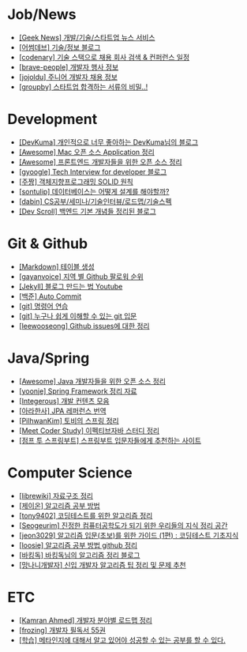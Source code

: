 # Job/News

* [[Geek News] 개발/기술/스타트업 뉴스 서비스](https://news.hada.io/)
* [[어썸데브] 기술/정보 블로그](https://awesome-devblog.netlify.app/)
* [[codenary] 기술 스택으로 채용 회사 검색 & 컨퍼런스 일정](https://www.codenary.co.kr/)
* [[brave-people] 개발자 행사 정보](https://github.com/brave-people/Dev-Event)
* [[jojoldu] 주니어 개발자 채용 정보](https://github.com/jojoldu/junior-recruit-scheduler)
* [[groupby] 스타트업 합격하는 서류의 비밀..!](https://velog.io/@groupby/%EC%8A%A4%ED%83%80%ED%8A%B8%EC%97%85-%ED%95%A9%EA%B2%A9%ED%95%98%EB%8A%94-%EC%84%9C%EB%A5%98%EC%9D%98-%EB%B9%84%EB%B0%80)

# Development

* [[DevKuma] 개인적으로 너무 좋아하는 DevKuma님의 블로그](https://www.devkuma.com/)
* [[Awesome] Mac 오픈 소스 Application 정리](https://github.com/jaywcjlove/awesome-mac)
* [[Awesome] 프론트엔드 개발자들을 위한 오픈 소스 정리](https://github.com/dypsilon/frontend-dev-bookmarks)
* [[gyoogle] Tech Interview for developer 블로그](https://gyoogle.dev/blog/)
* [[주짱] 객체지향프로그래밍 SOLID 원칙](https://velog.io/@juhwan9408/%EA%B0%9D%EC%B2%B4-%EC%A7%80%ED%96%A5-%EC%84%A4%EA%B3%84-5%EC%9B%90%EC%B9%99-SOLID)
* [[sontulip] 데이터베이스는 어떻게 설계를 해야할까?](https://velog.io/@sontulip/how-to-db-design)
* [[dabin] CS공부/세미나/기술인터뷰/로드맵/기술스펙](https://velog.io/@dabin/개발자-유용한-사이트-모음-CS공부세미나기술인터뷰로드맵기술스펙)
* [[Dev Scroll] 백엔드 기본 개념들 정리된 블로그](https://inpa.tistory.com/)

# Git & Github

* [[Markdown] 테이블 생성](https://www.tablesgenerator.com/markdown_tables)
* [[gayanvoice] 지역 별 Github 팔로워 순위](https://github.com/gayanvoice/top-github-users/blob/main/markdown/followers/south_korea.md)
* [[Jekyll] 블로그 만드는 법 Youtube](https://www.youtube.com/watch?v=UKB9ylw0G4U)
* [[백준] Auto Commit](https://github.com/BaekjoonHub/BaekjoonHub)
* [[git] 명령어 연습](https://learngitbranching.js.org/?locale=ko)
* [[git] 누구나 쉽게 이해할 수 있는 git 입문 ](https://backlog.com/git-tutorial/kr/)
* [[leewooseong] Github issues에 대한 정리](https://velog.io/@leewooseong/Github-issues)

# Java/Spring

* [[Awesome] Java 개발자들을 위한 오픈 소스 정리](https://github.com/akullpp/awesome-java)
* [[yoonje] Spring Framework 정리 자료](https://github.com/yoonje/learning-spring-web-mvc2)
* [[Integerous] 개발 컨텐츠 모음](https://github.com/Integerous/goQuality-dev-contents)
* [[아라한사] JPA 레퍼런스 번역](http://arahansa.github.io/docs_spring/jpa.html#glossary)
* [[PilhwanKim] 토비의 스프링 정리](https://github.com/PilhwanKim/toby_spring_practice)
* [[Meet Coder Study] 이펙티브자바 스터디 정리](https://github.com/Meet-Coder-Study/book-effective-java)
* [[점프 투 스프링부트] 스프링부트 입문자들에게 추천하는 사이트](https://wikidocs.net/book/7601)

# Computer Science

* [[librewiki] 자료구조 정리](https://librewiki.net/wiki/%EC%8B%9C%EB%A6%AC%EC%A6%88:%EC%88%98%ED%95%99%EC%9D%B8%EB%93%AF_%EA%B3%BC%ED%95%99%EC%95%84%EB%8B%8C_%EA%B3%B5%ED%95%99%EA%B0%99%EC%9D%80_%EC%BB%B4%ED%93%A8%ED%84%B0%EA%B3%BC%ED%95%99/%EC%95%8C%EA%B3%A0%EB%A6%AC%EC%A6%98_%EA%B8%B0%EC%B4%88)
* [[제이온] 알고리즘 공부 방법](https://steady-coding.tistory.com/260)
* [[tony9402] 코딩테스트를 위한 알고리즘 정리](https://github.com/tony9402/baekjoon)
* [[Seogeurim] 진정한 컴퓨터공학도가 되기 위한 우리들의 지식 정리 공간](https://github.com/Seogeurim/CS-study)
* [[jeon3029] 알고리즘 입문(초보)를 위한 가이드 (1편) : 코딩테스트 기초지식](https://velog.io/@jeon3029/%EC%95%8C%EA%B3%A0%EB%A6%AC%EC%A6%98-%EC%9E%85%EB%AC%B8%EC%B4%88%EB%B3%B4%EB%A5%BC-%EC%9C%84%ED%95%9C-%EA%B0%80%EC%9D%B4%EB%93%9C-1%ED%8E%B8-%EC%BD%94%EB%94%A9%ED%85%8C%EC%8A%A4%ED%8A%B8-%EA%B8%B0%EC%B4%88%EC%A7%80%EC%8B%9D)
* [[loosie] 알고리즘 공부 방법 github 정리](https://github.com/loosie/algo_datastructure)
* [[바킹독] 바킹독님의 알고리즘 정리 블로그](https://blog.encrypted.gg/)
* [[망나니개발자] 신입 개발자 알고리즘 팁 정리 및 문제 추천](https://mangkyu.tistory.com/181)

# ETC

* [[Kamran Ahmed] 개발자 분야별 로드맵 정리](https://roadmap.sh/)
* [[frozing] 개발자 필독서 55권](https://velog.io/@frozing/2021-%EA%B0%9C%EB%B0%9C%EC%9E%90-%ED%95%84%EB%8F%85%EC%84%9C-55%EA%B6%8C-1)
* [[학습] 메타인지에 대해서 알고 있어야 성공할 수 있는 공부를 할 수 있다.](https://www.sciencetimes.co.kr/news/%EC%9D%B8%EA%B0%84%EB%A7%8C%EC%9D%98-%EB%A9%94%ED%83%80%EC%9D%B8%EC%A7%80%EB%A5%BC-%EC%82%B4%EB%A0%A4%EB%9D%BC/)

